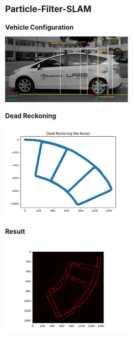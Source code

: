 # Particle-Filter-SLAM

## Vehicle Configuration
<img src="./code/data/vehicle_cofig.png" alt="drawing" width="400" >

## Dead Reckoning
<img src="./code/data/dead_reckoning.png" alt="drawing" width="400" >

## Result
<img src="./code/data/plot_result/100/myplot9_100Nef5.png" alt="drawing" width="400" >
